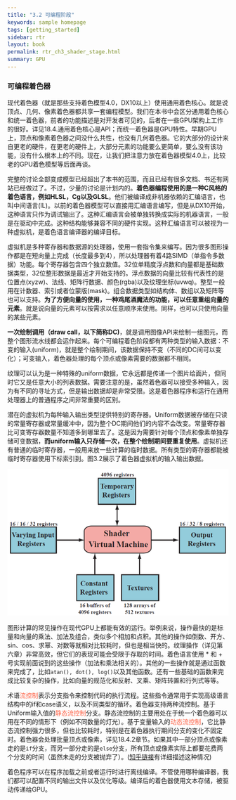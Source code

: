 ```yaml
---
title: "3.2 可编程阶段"
keywords: sample homepage
tags: [getting_started]
sidebar: rtr
layout: book
permalink: rtr_ch3_shader_stage.html
summary: GPU
---
```


### 可编程着色器

现代着色器（就是那些支持着色模型4.0，DX10以上）使用通用着色核心。就是说顶点、几何、像素着色器都共享一套编程模型。我们在本书中会区分通用着色核心和统一着色器，前者的功能描述是对开发者可见的，后者在一些GPU架构上工作的很好。详见18.4.通用着色核心是API；而统一着色器是GPU特性。早期GPU上，顶点和像素着色器之间没什么共性，也没有几何着色器。它的大部分的设计来自更老的硬件，在更老的硬件上，大部分元素的功能要么更简单，要么没有该功能，没有什么根本上的不同。现在，让我们把注意力放在着色器模型4.0上，比较老的GPU着色模型等后面再谈。

完整的讨论全部变成模型已经超出了本书的范围，而且已经有很多文档、书还有网站已经做过了。不过，少量的讨论是计划内的。**着色器编程使用的是一种C风格的着色语言，例如HLSL，Cg以及GLSL**。他们被编译成非机器依赖的汇编语言，也叫中间语言(IL)。以前的着色器模型可以直接用汇编语言编写，但是从DX10开始，这种语言只作为调试输出了。这种汇编语言会被单独转换成实际的机器语言，一般是在驱动中完成。这种结构能够兼容不同的硬件实现。这种汇编语言可以被视为一种虚拟机，是着色语言编译器的编译目标。

虚拟机是多种寄存器和数据源的处理器，使用一套指令集来编写。因为很多图形操作都是在短向量上完成（长度最多到4），所以处理器有着4路SIMD（单指令多数据）功能。每个寄存器包含四个独立数值。32位单精度浮点数和向量都是基础数据类型，32位整形数据是最近才开始支持的。浮点数据的向量比较有代表性的是位置点(xyzw)、法线、矩阵行数据、颜色(rgba)以及纹理坐标(uvwq)。整型一般用在计数器、索引或者位蒙版(mask)。组合数据类型如结构体、数组以及矩阵等也可以支持。**为了方便向量的使用，一种鸡尾酒魔法的功能，可以任意重组向量的元素**。就是说向量的元素可以按需求以任意顺序来使用。同样，也可以只使用向量的某些元素。

**一次绘制调用（draw call，以下简称DC)**，就是调用图像API来绘制一组图元，而整个图形流水线都会运作起来。每个可编程着色阶段都有两种类型的输入数据：不变的输入(uniform)，就是整个绘制期间，该数据保持不变（不同的DC间可以变化）；可变输入，着色器处理的每个顶点或像素需要的数据都不相同。

纹理可以认为是一种特殊的uniform数据，它永远都是传递一个图片给面片，但同时它又是任意大小的列表数据。需要注意的是，虽然着色器可以接受多种输入，因为有不同的寻址方式，但是输出数据却是非常受限。这是着色器程序和运行在通用处理器上的普通程序之间非常重要的区别。

潜在的虚拟机为每种输入输出类型提供特别的寄存器。Uniform数据被存储在只读的常量寄存器或常量缓冲中，因为整个DC期间他们的内容不会改变。常量寄存器比可变寄存器数量不知道多到哪里去了。这是因为需要针对每个顶点和像素单独存储可变数据，**而uniform输入只存储一次，在整个绘制期间要重复使用**。虚拟机还有普通的临时寄存器，一般用来放一些计算的临时数据。所有类型的寄存器都能被临时寄存器使用下标索引到。图3.2展示了着色器虚拟机的输入输出数据。

![图](/images/RTR3.03.02.png)

图形计算的常见操作在现代GPU上都能有效的运行。举例来说，操作最快的是标量和向量的乘法、加法及组合，类似多个相加和点积。其他的操作如倒数、开方、sin、cos、求幂、对数等就相对比较耗时，但也是相当快的。纹理操作（详见第六章）非常高效，但它们的表现可能会受限于存取的时间。着色语言使用 * 和 + 号实现前面说到的这些操作（加法和乘法相关的）。其他的一些操作就是通过函数来完成了，比如`atan(), dot(), log()`以及其他函数。还有一些基础的函数来完成比较复杂的操作，比如向量的规范化和反射、叉乘、矩阵转置和行列式等等。

术语<font color="tomato">流控制</font>表示分支指令来控制代码的执行流程。这些指令通常用于实现高级语言结构中的if和case语义，以及不同类型的循环。着色器支持两种流控制。基于Uniform输入值的<font color="tomato">静态流控制</font>分支。静态流控制的主要用处在于统一个着色器可以用在不同的情形下（例如不同数量的灯光）。基于变量输入的<font color="tomato">动态流控制</font>，它比静态流控制强力很多，但也比较耗时，特别是在着色器执行期间分支的变化不固定时。着色器会处理批量顶点或像素，详见18.4.2章节。如果其中一部分顶点或像素走的是`if`分支，而另一部分走的是`else`分支，所有顶点或像素实际上都要花费两个分支的时间（虽然未走的分支被抛弃了）。([知乎链接](https://zhuanlan.zhihu.com/p/33260382)有详细描述这种情况)

着色程序可以在程序加载之前或者运行时进行离线编译。不管使用哪种编译器，我们都可以配置不同的输出文件以及优化等级。编译后的着色器使用文本存储，被驱动传递给GPU。


